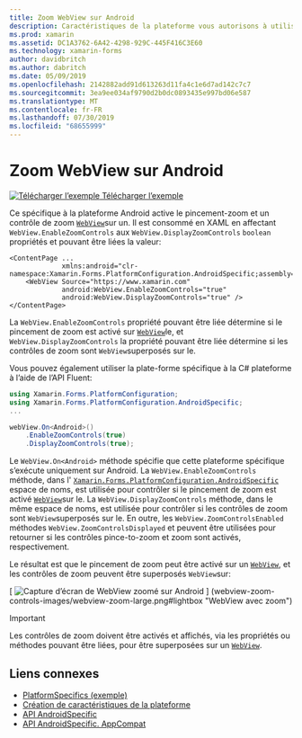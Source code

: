 ```yaml
---
title: Zoom WebView sur Android
description: Caractéristiques de la plateforme vous autorisons à utiliser les fonctionnalités qui est disponible uniquement sur une plateforme spécifique, sans avoir à implémenter des convertisseurs personnalisés ou des effets. Cet article explique comment utiliser le spécifique à la plateforme Android qui active le zoom sur une WebView.
ms.prod: xamarin
ms.assetid: DC1A3762-6A42-4298-929C-445F416C3E60
ms.technology: xamarin-forms
author: davidbritch
ms.author: dabritch
ms.date: 05/09/2019
ms.openlocfilehash: 2142882add91d613263d11fa4c1e6d7ad142c7c7
ms.sourcegitcommit: 3ea9ee034af9790d2b0dc0893435e997bd06e587
ms.translationtype: MT
ms.contentlocale: fr-FR
ms.lasthandoff: 07/30/2019
ms.locfileid: "68655999"
---
```

# <a name="webview-zoom-on-android"></a>Zoom WebView sur Android

[![Télécharger l’exemple](~/media/shared/download.png) Télécharger l’exemple](https://docs.microsoft.com/samples/xamarin/xamarin-forms-samples/userinterface-platformspecifics)

Ce spécifique à la plateforme Android active le pincement-zoom et un contrôle de zoom [`WebView`](xref:Xamarin.Forms.WebView)sur un. Il est consommé en XAML en affectant `WebView.EnableZoomControls` aux `WebView.DisplayZoomControls` `boolean` propriétés et pouvant être liées la valeur:

```xaml
<ContentPage ...
             xmlns:android="clr-namespace:Xamarin.Forms.PlatformConfiguration.AndroidSpecific;assembly=Xamarin.Forms.Core">
    <WebView Source="https://www.xamarin.com"
             android:WebView.EnableZoomControls="true"
             android:WebView.DisplayZoomControls="true" />
</ContentPage>
```

La `WebView.EnableZoomControls` propriété pouvant être liée détermine si le pincement de zoom est activé sur [`WebView`](xref:Xamarin.Forms.WebView)le, et `WebView.DisplayZoomControls` la propriété pouvant être liée détermine si les contrôles de zoom sont `WebView`superposés sur le.

Vous pouvez également utiliser la plate-forme spécifique à la C# plateforme à l’aide de l’API Fluent:

```csharp
using Xamarin.Forms.PlatformConfiguration;
using Xamarin.Forms.PlatformConfiguration.AndroidSpecific;
...

webView.On<Android>()
    .EnableZoomControls(true)
    .DisplayZoomControls(true);
```

Le `WebView.On<Android>` méthode spécifie que cette plateforme spécifique s’exécute uniquement sur Android. La `WebView.EnableZoomControls` méthode, dans l' [`Xamarin.Forms.PlatformConfiguration.AndroidSpecific`](xref:Xamarin.Forms.PlatformConfiguration.AndroidSpecific) espace de noms, est utilisée pour contrôler si le pincement de zoom est activé [`WebView`](xref:Xamarin.Forms.WebView)sur le. La `WebView.DisplayZoomControls` méthode, dans le même espace de noms, est utilisée pour contrôler si les contrôles de zoom sont `WebView`superposés sur le. En outre, les `WebView.ZoomControlsEnabled` méthodes `WebView.ZoomControlsDisplayed` et peuvent être utilisées pour retourner si les contrôles pince-to-zoom et zoom sont activés, respectivement.

Le résultat est que le pincement de zoom peut être activé sur un [`WebView`](xref:Xamarin.Forms.WebView), et les contrôles de zoom peuvent être superposés `WebView`sur:

[ ![Capture d’écran de WebView zoomé sur Android](webview-zoom-controls-images/webview-zoom.png "zoomé") ] (webview-zoom-controls-images/webview-zoom-large.png#lightbox "WebView avec zoom")

> [!IMPORTANT]
> Les contrôles de zoom doivent être activés et affichés, via les propriétés ou méthodes pouvant être liées, pour être superposées sur un [`WebView`](xref:Xamarin.Forms.WebView).

## <a name="related-links"></a>Liens connexes

- [PlatformSpecifics (exemple)](https://docs.microsoft.com/samples/xamarin/xamarin-forms-samples/userinterface-platformspecifics)
- [Création de caractéristiques de la plateforme](~/xamarin-forms/platform/platform-specifics/index.md#creating-platform-specifics)
- [API AndroidSpecific](xref:Xamarin.Forms.PlatformConfiguration.AndroidSpecific)
- [API AndroidSpecific. AppCompat](xref:Xamarin.Forms.PlatformConfiguration.AndroidSpecific.AppCompat)
